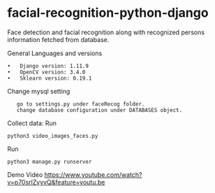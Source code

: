 # facial-recognition-python-django
Face detection and facial recognition along with recognized persons information fetched from database.

General Languages and versions

    •	Django version: 1.11.9
    •	OpenCV version: 3.4.0
    •	Sklearn version: 0.19.1

Change mysql setting

       go to settings.py under faceRecog folder.
       change database configuration under DATABASES object.


Collect data:
Run 

`python3 video_images_faces.py`

Run 

`python3 manage.py runserver`

Demo Video
https://www.youtube.com/watch?v=p70srlZvyvQ&feature=youtu.be
